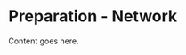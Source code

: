 <!-- File: docs/incident-response/preparation/network.md -->
# Preparation - Network

Content goes here.
